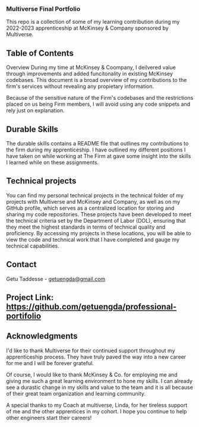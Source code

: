 ### Multiverse Final Portfolio

This repo is a collection of some of my learning contribution during my 2022-2023 apprenticeship at McKinsey & Company sponsored by Multiverse.

## Table of Contents
Overview
During my time at McKinsey & Coompany, I deilvered value through improvements and added funcitonality in existing McKinsey codebases. This document is a broad overview of my contributions to the firm's services without revealing any propietary information.

Because of the sensitive nature of the Firm's codebases and the restrictions placed on us being Firm members, I will avoid using any code snippets and rely just on explanation.


## Durable Skills
The durable skills contains a README file that outlines my contributions to the firm during my apprenticeship. I have outlined my different positions I have taken on while working at The Firm at gave some insight into the skills I learned while on these assignments.


## Technical projects 
You can find my personal technical projects in the technical folder of my projects with Multiverse and McKinsey and Company, as well as on my GitHub profile, which serves as a centralized location for storing and sharing my code repositories. These projects have been developed to meet the technical criteria set by the Department of Labor (DOL), ensuring that they meet the highest standards in terms of technical quality and proficiency. By accessing my projects in these locations, you will be able to view the code and technical work that I have completed and gauge my technical capabilities.


## Contact
Getu Taddesse - getuengda@gmail.com

## Project Link: https://github.com/getuengda/professional-portifolio

## Acknowledgments
I'd like to thank Multiverse for their continued support throughout my apprenticeship process. They have truly paved the way into a new career for me and I will be forever grateful.

Of course, I would like to thank McKinsey & Co. for employing me and giving me such a great learning environment to hone my skills. I can already see a durastic change in my skills and value to the team and it is all because of their great team organization and learning community.

A special thanks to my Coach at multiverse, Linda, for her tireless support of me and the other apprentices in my cohort. I hope you continue to help other engineers start their careers!

